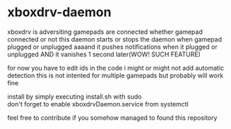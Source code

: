 # xboxdrv-daemon
xboxdrv is adversiting gamepads are connected whether gamepad connected or not
this daemon starts or stops the daemon when gamepad plugged or unplugged
aaaand it pushes notifications when it plugged or unplugged AND it vanishes 1 second later(WOW! SUCH FEATURE)

for now you have to edit ids in the code
i might or might not add automatic detection 
this is not intented for multiple gamepads but probably will work fine

install by simply executing install.sh with sudo  
don't forget to enable xboxdrvDaemon.service from systemctl

feel free to contribute if you somehow managed to found this repository
